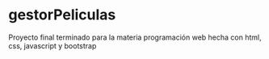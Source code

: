 # gestorPeliculas
Proyecto final terminado para la materia programación web hecha con html, css, javascript y bootstrap
